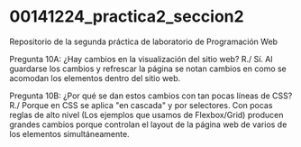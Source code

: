 # 00141224_practica2_seccion2
Repositorio de la segunda práctica de laboratorio de Programación Web

Pregunta 10A: ¿Hay cambios en la visualización del sitio web?
R./ Sí. Al guardarse los cambios y refrescar la página se notan cambios en como se acomodan los elementos dentro del sitio web.

Pregunta 10B: ¿Por qué se dan estos cambios con tan pocas líneas de CSS?
R./ Porque en CSS se aplica "en cascada" y por selectores. Con pocas reglas de alto nivel (Los ejemplos que usamos de Flexbox/Grid) producen grandes cambios porque controlan el layout de la página web de varios de los elementos simultáneamente.
